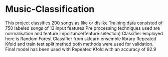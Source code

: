 # Music-Classification

This project classifies 200 songs as like or dislike
Training data consisted of 750 labeled songs of 13 input features
Pre processing techniques used are normalisation and feature importance(feature selection)
Classifier employed here is Random Forest Classifier from sklearn.ensemble library
Repeated Kfold and train test split method both methods were used for validation.
Final model has been used with Repeated Kfold with an accuracy of 82.9
